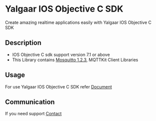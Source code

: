 # Yalgaar IOS Objective C SDK
Create amazing realtime applications easily with Yalgaar IOS Objective C SDK

## Description
* IOS Objective C sdk support version 7.1 or above
* This Library contains [ Mosquitto 1.2.3](http://mosquitto.org/), MQTTKit Client Libraries

## Usage
For use Yalgaar IOS Objective C SDK refer [Document](https://www.yalgaar.io/documentation/ios-api)

## Communication
If you need support [Contact](https://www.yalgaar.io/contact-us)